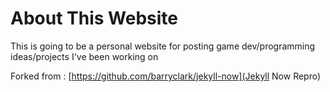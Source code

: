 # About This Website
This is going to be a personal website for posting game dev/programming ideas/projects I've been working on

Forked from : [https://github.com/barryclark/jekyll-now](Jekyll Now Repro) 
